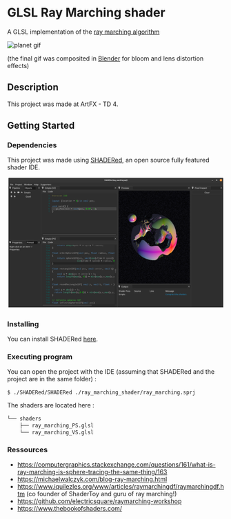 # GLSL Ray Marching shader

A GLSL implementation of the [ray marching algorithm](http://jamie-wong.com/2016/07/15/ray-marching-signed-distance-functions/)

![planet gif](img/planet.gif)

(the final gif was composited in [Blender](blender.org) for bloom and lens distortion effects)

## Description

This project was made at ArtFX - TD 4.

## Getting Started

### Dependencies

This project was made using [SHADERed](https://shadered.org/), an open source fully featured shader IDE.

![editor](img/editor.png)

### Installing

You can install SHADERed [here](https://github.com/dfranx/SHADERed/releases).

### Executing program

You can open the project with the IDE (assuming that SHADERed and the project are in the same folder) : 

```
$ ./SHADERed/SHADERed ./ray_marching_shader/ray_marching.sprj
```

The shaders are located here : 

```
└── shaders
    ├── ray_marching_PS.glsl
    └── ray_marching_VS.glsl
```

### Ressources

- https://computergraphics.stackexchange.com/questions/161/what-is-ray-marching-is-sphere-tracing-the-same-thing/163
- https://michaelwalczyk.com/blog-ray-marching.html
- https://www.iquilezles.org/www/articles/raymarchingdf/raymarchingdf.htm (co founder of ShaderToy and guru of ray marching!)
- https://github.com/electricsquare/raymarching-workshop
- https://www.thebookofshaders.com/
